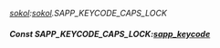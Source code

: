 _[sokol](../../modules/sokol/sokol-module.md):[sokol](../../modules/sokol/sokol-module.md).SAPP\_KEYCODE\_CAPS\_LOCK_
##### Const SAPP\_KEYCODE\_CAPS\_LOCK:[sapp_keycode](../../modules/sokol/sokol-sapp_keycode.md)
